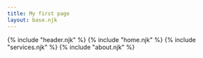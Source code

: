 ```yaml
---
title: My first page
layout: base.njk
---
```


{% include "header.njk" %}
{% include "home.njk" %}
{% include "services.njk" %}
{% include "about.njk" %}